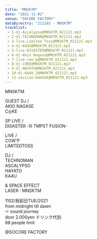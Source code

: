 ```yaml
---
title: "MNSKTM"
date: "2021-11-02"
venue: "SOCORE FACTORY"
dataDirectry: "211102 - MNSKTM"
tracklist: 
 - 1-dj-Ascalypso@MNSKTM_021121.mp3
 - 2-dj-TECHNOMAN@MNSKTM_021121.mp3
 - 3-live-Limited Toss@MNSKTM_021121.mp3
 - 4-dj-KA4U@MNSKTM_021121.mp3
 - 5-live-DISASTER@MNSKTM_021121.mp3
 - 6-dj-Akio Nagase@MNSKTM_021121.mp3
 - 7-live-cow'p@MNSKTM_021121.mp3
 - 8-dj-COKE@MNSKTM_021121.mp3
 - 9-dj-HAYATO@MNSKTM_021121.mp3
 - 10-dj-KA4U_2@MNSKTM_021121.mp3
 - 11-session-KA4USK@MNSKTM_021121.mp3
---
```

MNSKTM

GUEST DJ /  
AKIO NAGASE  
C◎KE

SP LIVE /  
DISASTER -Ⅲ TMPST FUSION-

LIVE /  
COW'P  
LIMITEDTOSS

DJ /  
TECHNOMAN  
ASCALYPSO  
HAYATO  
KA4U

& SPACE EFFECT  
LASER : MNSKTM

1102/祝前日TUE/2021  
from midnight till dawn  
♾ sound journey  
door 2.000yen ドリンク代別  
88 people limit

@SOCORE FACTORY